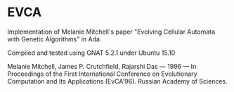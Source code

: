# EVCA

Implementation of Melanie Mitchell's paper "Evolving Cellular Automata with
Genetic Algorithms" in Ada.

Compiled and tested using GNAT 5.2.1 under Ubuntu 15.10

Melanie Mitchell, James P. Crutchfield, Rajarshi Das — 1996 — In Proceedings of
the First International Conference on Evolutionary Computation and
Its Applications (EvCA'96). Russian Academy of Sciences.